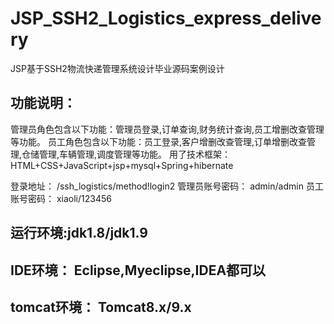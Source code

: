 # JSP_SSH2_Logistics_express_delivery
JSP基于SSH2物流快递管理系统设计毕业源码案例设计

## 功能说明：
  管理员角色包含以下功能：管理员登录,订单查询,财务统计查询,员工增删改查管理等功能。
  员工角色包含以下功能：员工登录,客户增删改查管理,订单增删改查管理,仓储管理,车辆管理,调度管理等功能。
  用了技术框架： HTML+CSS+JavaScript+jsp+mysql+Spring+hibernate

登录地址： /ssh_logistics/method!login2
管理员账号密码： admin/admin
员工账号密码： xiaoli/123456

## 运行环境:jdk1.8/jdk1.9
## IDE环境： Eclipse,Myeclipse,IDEA都可以
## tomcat环境： Tomcat8.x/9.x
